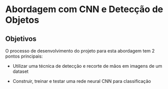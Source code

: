 # Abordagem com CNN e Detecção de Objetos

## Objetivos

O processo de desenvolvimento do projeto para esta abordagem tem 2 pontos principais:

- Utilizar uma técnica de detecção e recorte de mãos em imagens de um dataset

- Construir, treinar e testar uma rede neural CNN para classificação
